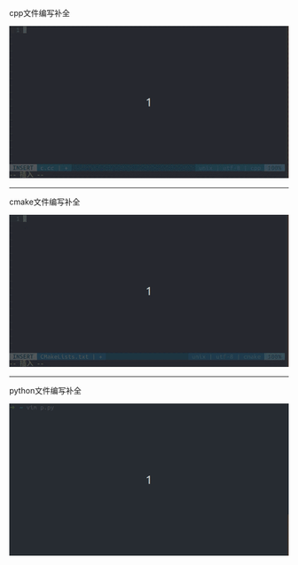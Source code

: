 cpp文件编写补全

![](./screenshot/cpp.gif)

---

cmake文件编写补全

![](./screenshot/cmake.gif)

---

python文件编写补全

![](./screenshot/python.gif)
